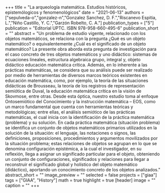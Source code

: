 +++
title = "La arqueología matemática. Estudios históricos, epistemólogicos y fenomenológicos"
date = "2021-06-13"
authors = ["sepulveda-o","gonzalez-n","Gonzalez Sanchez, D. F.","Riscanevo Espitia, L.","Niño Castillo, Y. C.","Garzón Robelto, C. A."]
publication_types = ["5"]
publication = "Editorial UPTC. ISBN 978-958-660-495-6"
publication_short = ""
abstract = "Un problema de estudio vigente, relacionado con los objetos matemáticos, se relaciona con la pregunta ¿Qué es un objeto matemático? o equivalentemente ¿Cuál es el significado de un objeto matemático? La presente obra aborda esta pregunta de investigación para el caso concreto de tres objetos matemáticos y uno didáctico: sistemas de ecuaciones lineales, estructura algebraica grupo, integral y, objeto didáctico educación matemática crítica. Además, en lo inherente a las prácticas matemáticas, se considera que su análisis puede ser realizado por medio de herramientas de diversos marcos teóricos existentes en educación matemática, como, por ejemplo, la teoría de las situaciones didácticas de Brousseau, la teoría de los registros de representación semiótica de Duval, la educación matemática crítica en la visión de Skovmose, entre otras. Desde esta óptica, nuestro estudio toma al enfoque Ontosemiótico del Conocimiento y la instrucción matemática – EOS, como un marco fundamental que cuenta con herramientas teóricas y metodológicas; entre ellas, el análisis semiótico de las prácticas matemáticas, el cual inicia con la identificación de la práctica matemática (problema) y su solución. En cada práctica matemática (situación problema) se identifica un conjunto de objetos matemáticos primarios utilizados en la solución de la situación: el lenguaje, las notaciones o signos, las definiciones, proposiciones, procedimientos y argumentos movilizados por la situación problema; estas relaciones de objetos se agrupan en lo que se denomina configuración epistémica, a la cual el investigador, en su reflexión, llega a asignar un significado particular para el objeto, obteniendo un conjunto de configuraciones, significados y relaciones para llegar a reconstruir el significado global y holístico del objeto matemático (didáctico), aportando un conocimiento concreto de los objetos analizados."
abstract_short = ""
image_preview = ""
selected = false
projects = ["giaa"]
tags = ["GIAA", "History"]
math = true
highlight = true
[header]
image = ""
caption = ""
+++
